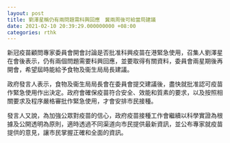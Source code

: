```yaml
---
layout: post
title: 劉澤星稱仍有兩問題需科興回應　冀兩周後可給當局建議
date: 2021-02-10 20:39:29.000000000 +08:00
categories: rthk
---
```


新冠疫苗顧問專家委員會開會討論是否批准科興疫苗在港緊急使用，召集人劉澤星在會後表示，仍有兩個問題需要科興回應，並要取得有關資料，委員會兩星期後再開會，希望屆時能給予食物及衞生局局長建議。

政府發言人表示，食物及衞生局局長會在委員會提交建議後，盡快就批准認可疫苗作緊急使用作出決定。政府會確保疫苗符合安全、效能和質素的要求，以及按照相關要求及程序嚴格審批作緊急使用，才會安排市民接種。

發言人又說，為加強公眾對疫苗的信心，政府疫苗接種工作會繼續以科學實證為根據及公開透明為原則，適時透過不同渠道向市民提供最新資訊，並公布專家就疫苗提供的意見，讓市民掌握正確和全面的資訊。
